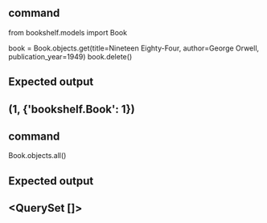 ## command
from bookshelf.models import Book

book = Book.objects.get(title=Nineteen Eighty-Four, author=George Orwell, publication_year=1949)
book.delete()

## Expected output
## (1, {'bookshelf.Book': 1})

## command
Book.objects.all()

## Expected output
## <QuerySet []>

